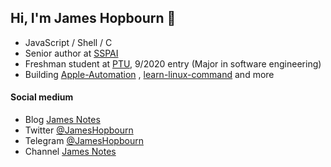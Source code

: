 ## Hi, I'm James Hopbourn 👋
- JavaScript / Shell / C
- Senior author at [SSPAI](https://sspai.com)
- Freshman student at [PTU](https://www.ptu.edu.cn), 9/2020 entry (Major in software engineering)
- Building [Apple-Automation](https://github.com/JamesHopbourn/Apple-Automation) , [learn-linux-command](https://github.com/JamesHopbourn/learn-linux-command) and more

#### Social medium
- Blog [James Notes](https://jameshopbourn.github.io)
- Twitter [@JamesHopbourn](https://twitter.com/JamesHopbourn)
- Telegram [@JamesHopbourn](https://t.me/JamesHopbourn)
- Channel [James Notes](https://t.me/s/JamesNotes)
